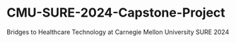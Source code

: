 # CMU-SURE-2024-Capstone-Project
Bridges to Healthcare Technology at Carnegie Mellon University SURE 2024
